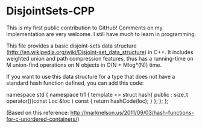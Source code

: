 DisjointSets-CPP
================

This is my first public contribution to GitHub! Comments on my implementation are very welcome. I still have much to learn in programming.

This file provides a basic disjoint-sets data structure (http://en.wikipedia.org/wiki/Disjoint-set_data_structure) in C++. It includes weighted union and path compression features, thus has a running-time on M union-find operations on N objects in O(N + Mlog*(N)) time.

If you want to use this data structure for a type that does not have a standard hash function defined, you can add this code:

namespace std {
	namespace tr1 {
		template <>
		struct hash<Loc>{
			public :
			size_t operator()(const Loc &loc ) const
			{
				return hashCode(loc);
			}
		};
	};
};

(Based on this reference: http://marknelson.us/2011/09/03/hash-functions-for-c-unordered-containers/)


